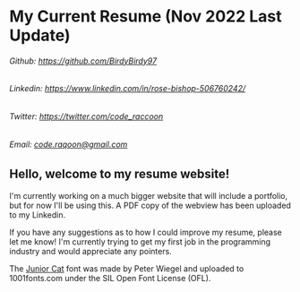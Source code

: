 # My Current Resume (Nov 2022 Last Update)

###### Github:     https://github.com/BirdyBirdy97
###### Linkedin:   https://www.linkedin.com/in/rose-bishop-506760242/
###### Twitter:    https://twitter.com/code_raccoon
###### Email:      code.raqoon@gmail.com

## **Hello, welcome to my resume website!** 

I'm currently working on a much bigger website that will include a portfolio, but for now I'll 
be using this. A PDF copy of the webview has been uploaded to my Linkedin. 

If you have any suggestions as to how I could improve my resume, please let me know! I'm currently trying to get my first job in 
the programming industry and would appreciate any pointers.

The [Junior Cat](https://www.1001fonts.com/junior-cat-font.html) font was made by Peter Wiegel and uploaded to 1001fonts.com under 
the SIL Open Font License (OFL).
